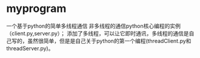 # myprogram
一个基于python的简单多线程通信
非多线程的通信python核心编程的实例（client.py,server.py）；
添加了多线程，可以让它即时通讯，多线程的通信是自己写的，虽然很简单，但是是自己关于python的第一个编程(threadClient.py和threadServer.py)。
